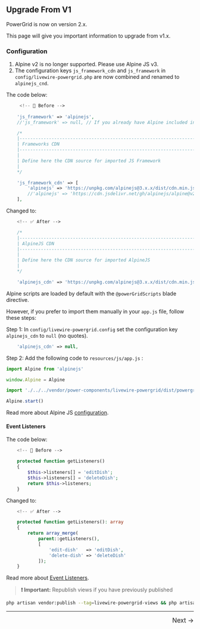 ## Upgrade From V1

PowerGrid is now on version 2.x.

This page will give you important information to upgrade from v1.x.

### Configuration

1. Alpine v2 is no longer supported. Please use Alpine JS v3.
2. The configuration keys `js_framework_cdn` and `js_framework` in `config/livewire-powergrid.php` are now combined and renamed to `alpinejs_cnd`.

The code below:

```php
     <!-- 🚫 Before -->
     
    'js_framework' => 'alpinejs',
    //'js_framework' => null, // If you already have Alpine included in your project

    /*
    |--------------------------------------------------------------------------
    | Frameworks CDN
    |--------------------------------------------------------------------------
    |
    | Define here the CDN source for imported JS Framework
    |
    */

    'js_framework_cdn' => [
        'alpinejs' => 'https://unpkg.com/alpinejs@3.x.x/dist/cdn.min.js',
        //'alpinejs' => 'https://cdn.jsdelivr.net/gh/alpinejs/alpine@v2.8.2/dist/alpine.min.js' //Alpine 2.8
    ],
```

Changed to:

```php
    <!-- ✅ After -->

    /*
    |--------------------------------------------------------------------------
    | AlpineJS CDN
    |--------------------------------------------------------------------------
    |
    | Define here the CDN source for imported AlpineJS
    |
    */

    'alpinejs_cdn' => 'https://unpkg.com/alpinejs@3.x.x/dist/cdn.min.js', // null - If you already have Alpine included in your project

```

Alpine scripts are loaded by default with the `@powerGridScripts` blade directive.

However, if you prefer to import them manually in your `app.js` file, follow these steps:

Step 1: In `config/livewire-powergrid.config` set the configuration key `alpinejs_cdn` to `null` (no quotes).

```php
    'alpinejs_cdn' => null,
```

Step 2: Add the following code to `resources/js/app.js` :

```javascript
import Alpine from 'alpinejs'

window.Alpine = Alpine

import './../../vendor/power-components/livewire-powergrid/dist/powergrid'

Alpine.start()
```

Read more about Alpine JS [configuration](get-started/configure?id=_2-alpine-js).

#### Event Listeners

The code below:

```php
    <!-- 🚫 Before -->

    protected function getListeners()
    {
        $this->listeners[] = 'editDish';
        $this->listeners[] = 'deleteDish';
        return $this->listeners;
    }
```

Changed to:

```php
    <!-- ✅ After -->

    protected function getListeners(): array
    {
        return array_merge(
            parent::getListeners(), 
            [
                'edit-dish'   => 'editDish',
                'delete-dish' => 'deleteDish'
            ]);
    }
```

Read more about [Event Listeners](table/component-settings?id=event-listeners).

> **❗ Important:**  Republish views if you have previously published
```bash
php artisan vendor:publish --tag=livewire-powergrid-views && php artisan view:clear
```



<hr />
<footer style="float: right; font-size: larger">
    <span><a style="text-decoration: none;" href="#/get-started/demo?id=demo">Next →</a></span>
</footer>
